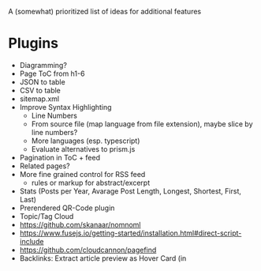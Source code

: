 A (somewhat) prioritized list of ideas for additional features 

# Plugins

* Diagramming? 
* Page ToC from h1-6
* JSON to table
* CSV to table
* sitemap.xml
* Improve Syntax Highlighting
  * Line Numbers
  * From source file (map language from file extension), maybe slice by line numbers?
  * More languages (esp. typescript)
  * Evaluate alternatives to prism.js
* Pagination in ToC + feed
* Related pages?
* More fine grained control for RSS feed
  * rules or markup for abstract/excerpt
* Stats (Posts per Year, Avarage Post Length, Longest, Shortest, First, Last)
* Prerendered QR-Code plugin
* Topic/Tag Cloud
* https://github.com/skanaar/nomnoml
* https://www.fusejs.io/getting-started/installation.html#direct-script-include
* https://github.com/cloudcannon/pagefind
* Backlinks: Extract article preview as Hover Card (in <template>), ideally the title and <p> which includes the backlink -> candidate for custom element
* Partial TiddlyWiki format support
* CommonMark support

# CLI

* Commands
  * Structure CLI
  * Improve watch mode (incremental rebuilds, clean-up)
  * Build
  * Help
  * Init / Wizard for new projects
  * Create From Blueprint
  * Support states like draft / preview / published / revised / updated
  * Version
* More comfortable packaging
  * Single executable applications (with node 20)?
  * Publish on npm?
  * Dockerize?

# Documentation
* Improve Readme
* DocComments
* Eat your own dogfood: create doc as website with intertwingle

# Preprocessing
* Parser for TiddlyWiki WikiText subset to HTML

# Post Processing
* Sanity-Checks
  * HTML Validation
  * CSS Validation 
  * No broken internal links
  * a11y checks
* Check status code external links
* Archive external links (to replace broken links)
* Send Webmentions to external links
* Minification

# Technical
* Consider introducing typescript
* "bring your own conventions"
* Awareness for evolution in model (versioning via flat files)